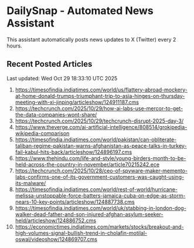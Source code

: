 # DailySnap - Automated News Assistant

This assistant automatically posts news updates to X (Twitter) every 2 hours.

## Recent Posted Articles

Last updated: Wed Oct 29 18:33:10 UTC 2025

1. https://timesofindia.indiatimes.com/world/us/flattery-abroad-mockery-at-home-donald-trumps-triumphant-trip-to-asia-hinges-on-thursday-meeting-with-xi-jinping/articleshow/124911187.cms
2. https://techcrunch.com/2025/10/29/how-ai-labs-use-mercor-to-get-the-data-companies-wont-share/
3. https://techcrunch.com/2025/10/29/techcrunch-disrupt-2025-day-3/
4. https://www.theverge.com/ai-artificial-intelligence/808514/grokipedia-wikipedia-comparison
5. https://timesofindia.indiatimes.com/world/pakistan/can-obliterate-taliban-regime-pakistan-warns-afghanistan-as-peace-talks-in-turkey-fail-kabul-hits-back/articleshow/124896197.cms
6. https://www.thehindu.com/life-and-style/young-birders-month-to-be-held-across-the-country-in-november/article70215242.ece
7. https://techcrunch.com/2025/10/28/ceo-of-spyware-maker-memento-labs-confirms-one-of-its-government-customers-was-caught-using-its-malware/
8. https://timesofindia.indiatimes.com/world/rest-of-world/hurricane-melissa-unstoppable-force-batters-jamaica-cuba-on-edge-as-storm-nears-10-key-points/articleshow/124887738.cms
9. https://timesofindia.indiatimes.com/world/uk/stabbing-in-london-dog-walker-dead-father-and-son-injured-afghan-asylum-seeker-held/articleshow/124886752.cms
10. https://economictimes.indiatimes.com/markets/stocks/breakout-and-high-volumes-signal-bullish-trend-in-cholafin-motilal-oswal/videoshow/124869707.cms
